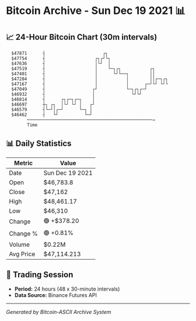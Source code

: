 # Bitcoin Archive - Sun Dec 19 2021 📊

## 📈 24-Hour Bitcoin Chart (30m intervals)

```
  $47871      ┤                      ┌┐                        
  $47754      ┤                   ┌┐┌┘└┐                       
  $47636      ┤                   │└┘  │                       
  $47519      ┤                   │    └─┐┌┐           ┌┐      
  $47401      ┤                   │      └┘└──┐        ││      
  $47284      ┤                   │           │        ││┌─┐┌┐ 
  $47167      ┤                   │           │      ┌─┘└┘ └┘└ 
  $47049      ┤                  ┌┘           └─┐┌┐┌─┘         
  $46932      ┤                  │              └┘└┘           
  $46814      ┤      ┌┐┌─┐┌─┐    │                             
  $46697      ┼┐ ┌┐  │└┘ └┘ │   ┌┘                             
  $46579      ┤└─┘│┌─┘      └─┐ │                              
  $46462      ┤   └┘          └─┘                              
        ────────────────────────────────────────────────→
        Time
```

## 📊 Daily Statistics

| Metric | Value |
|--------|-------|
| Date | Sun Dec 19 2021 |
| Open | $46,783.8 |
| Close | $47,162 |
| High | $48,461.17 |
| Low | $46,310 |
| Change | 🟢 +$378.20 |
| Change % | 🟢 +0.81% |
| Volume | $0.22M |
| Avg Price | $47,114.213 |

## 📅 Trading Session

- **Period:** 24 hours (48 x 30-minute intervals)
- **Data Source:** Binance Futures API

---
*Generated by Bitcoin-ASCII Archive System*

